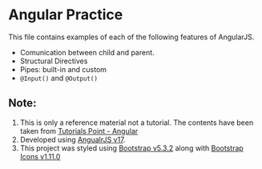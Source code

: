 # Angular Practice
This file contains examples of each of the following features of AngularJS.
- Comunication between child and parent.
- Structural Directives
- Pipes: built-in and custom
- `@Input()` and `@Output()`

## **Note:**
1. This is only a reference material not a tutorial. The contents have been taken from [Tutorials Point - Angular](https://www.tutorialspoint.com/angular/index.htm)
2. Developed using [AngualrJS v17](https://v17.angular.io/guide/setup-local).
3. This project was styled using [Bootstrap v5.3.2](https://getbootstrap.com/) along with [Bootstrap Icons v1.11.0](https://icons.getbootstrap.com/)